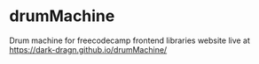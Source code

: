 # drumMachine
Drum machine for freecodecamp frontend libraries
website live at
https://dark-dragn.github.io/drumMachine/

